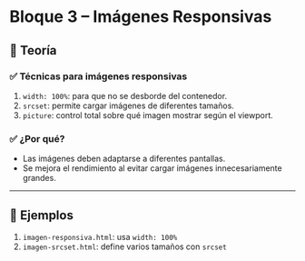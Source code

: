 # Bloque 3 – Imágenes Responsivas

## 🧠 Teoría

### ✅ Técnicas para imágenes responsivas

1. `width: 100%`: para que no se desborde del contenedor.
2. `srcset`: permite cargar imágenes de diferentes tamaños.
3. `picture`: control total sobre qué imagen mostrar según el viewport.

### ✅ ¿Por qué?
- Las imágenes deben adaptarse a diferentes pantallas.
- Se mejora el rendimiento al evitar cargar imágenes innecesariamente grandes.

---

## 🧪 Ejemplos
1. `imagen-responsiva.html`: usa `width: 100%`
2. `imagen-srcset.html`: define varios tamaños con `srcset`

